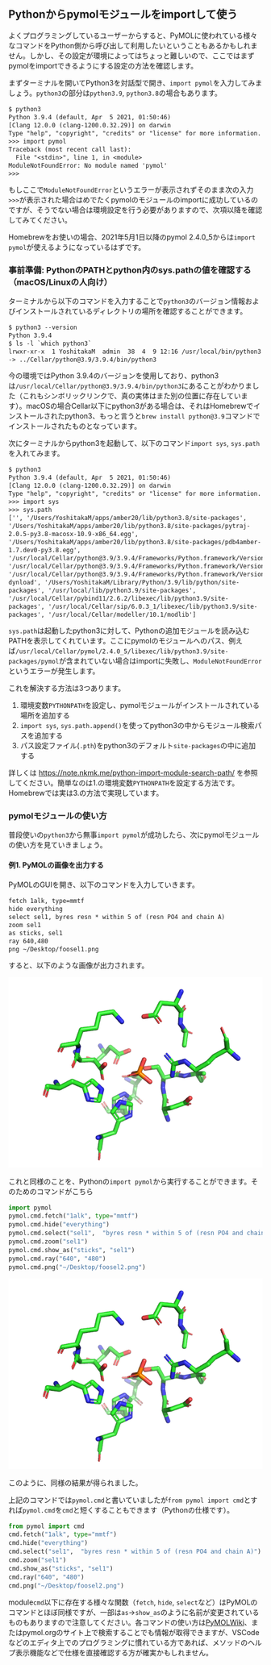 ## Pythonからpymolモジュールをimportして使う

よくプログラミングしているユーザーからすると、PyMOLに使われている様々なコマンドをPython側から呼び出して利用したいということもあるかもしれません。しかし、その設定が環境によってはちょっと難しいので、ここではまずpymolをimportできるようにする設定の方法を確認します。

まずターミナルを開いてPython3を対話型で開き、`import pymol`を入力してみましょう。`python3`の部分は`python3.9`, `python3.8`の場合もあります。

```shell
$ python3
Python 3.9.4 (default, Apr  5 2021, 01:50:46)
[Clang 12.0.0 (clang-1200.0.32.29)] on darwin
Type "help", "copyright", "credits" or "license" for more information.
>>> import pymol
Traceback (most recent call last):
  File "<stdin>", line 1, in <module>
ModuleNotFoundError: No module named 'pymol'
>>>
```

もしここで`ModuleNotFoundError`というエラーが表示されずそのまま次の入力`>>>`が表示された場合はめでたくpymolのモジュールのimportに成功しているのですが、そうでない場合は環境設定を行う必要がありますので、次項以降を確認してみてください。

Homebrewをお使いの場合、2021年5月1日以降のpymol 2.4.0_5からは`import pymol`が使えるようになっているはずです。

### 事前準備: PythonのPATHとpython内のsys.pathの値を確認する（macOS/Linuxの人向け）

ターミナルから以下のコマンドを入力することで`python3`のバージョン情報およびインストールされているディレクトリの場所を確認することができます。

``` shell
$ python3 --version
Python 3.9.4
$ ls -l `which python3`
lrwxr-xr-x  1 YoshitakaM  admin  38  4  9 12:16 /usr/local/bin/python3 -> ../Cellar/python@3.9/3.9.4/bin/python3
```

今の環境ではPython 3.9.4のバージョンを使用しており、python3は`/usr/local/Cellar/python@3.9/3.9.4/bin/python3`にあることがわかりました（これもシンボリックリンクで、真の実体はまた別の位置に存在しています）。macOSの場合Cellar以下にpython3がある場合は、それはHomebrewでインストールされたpython3、もっと言うと`brew install python@3.9`コマンドでインストールされたものとなっています。

次にターミナルからpython3を起動して、以下のコマンド`import sys`, `sys.path`を入れてみます。

```shell
$ python3
Python 3.9.4 (default, Apr  5 2021, 01:50:46)
[Clang 12.0.0 (clang-1200.0.32.29)] on darwin
Type "help", "copyright", "credits" or "license" for more information.
>>> import sys
>>> sys.path
['', '/Users/YoshitakaM/apps/amber20/lib/python3.8/site-packages', '/Users/YoshitakaM/apps/amber20/lib/python3.8/site-packages/pytraj-2.0.5-py3.8-macosx-10.9-x86_64.egg', '/Users/YoshitakaM/apps/amber20/lib/python3.8/site-packages/pdb4amber-1.7.dev0-py3.8.egg', '/usr/local/Cellar/python@3.9/3.9.4/Frameworks/Python.framework/Versions/3.9/lib/python39.zip', '/usr/local/Cellar/python@3.9/3.9.4/Frameworks/Python.framework/Versions/3.9/lib/python3.9', '/usr/local/Cellar/python@3.9/3.9.4/Frameworks/Python.framework/Versions/3.9/lib/python3.9/lib-dynload', '/Users/YoshitakaM/Library/Python/3.9/lib/python/site-packages', '/usr/local/lib/python3.9/site-packages', '/usr/local/Cellar/pybind11/2.6.2/libexec/lib/python3.9/site-packages', '/usr/local/Cellar/sip/6.0.3_1/libexec/lib/python3.9/site-packages', '/usr/local/Cellar/modeller/10.1/modlib']
```

`sys.path`は起動したpython3に対して、Pythonの追加モジュールを読み込むPATHを表示してくれています。ここにpymolのモジュールへのパス、例えば`/usr/local/Cellar/pymol/2.4.0_5/libexec/lib/python3.9/site-packages/pymol`が含まれていない場合はimportに失敗し、`ModuleNotFoundError`というエラーが発生します。

これを解決する方法は3つあります。

1. 環境変数`PYTHONPATH`を設定し、pymolモジュールがインストールされている場所を追加する
2. `import sys`, `sys.path.append()`を使ってpython3の中からモジュール検索パスを追加する
3. パス設定ファイル(`.pth`)をpython3のデフォルト`site-packages`の中に追加する

詳しくは https://note.nkmk.me/python-import-module-search-path/ を参照してください。簡単なのは1.の環境変数`PYTHONPATH`を設定する方法です。Homebrewでは実は3.の方法で実現しています。

### pymolモジュールの使い方

普段使いの`python3`から無事`import pymol`が成功したら、次にpymolモジュールの使い方を見ていきましょう。

#### 例1. PyMOLの画像を出力する

PyMOLのGUIを開き、以下のコマンドを入力していきます。

```
fetch 1alk, type=mmtf
hide everything
select sel1, byres resn * within 5 of (resn PO4 and chain A)
zoom sel1
as sticks, sel1
ray 640,480
png ~/Desktop/foosel1.png
```

すると、以下のような画像が出力されます。

<img src="./image/foosel1.png" title="foosel1">

これと同様のことを、Pythonの`import pymol`から実行することができます。そのためのコマンドがこちら

```python
import pymol
pymol.cmd.fetch("1alk", type="mmtf")
pymol.cmd.hide("everything")
pymol.cmd.select("sel1",  "byres resn * within 5 of (resn PO4 and chain A)")
pymol.cmd.zoom("sel1")
pymol.cmd.show_as("sticks", "sel1")
pymol.cmd.ray("640", "480")
pymol.cmd.png("~/Desktop/foosel2.png")
```

<img src="./image/foosel2.png" title="foosel2">

このように、同様の結果が得られました。

上記のコマンドでは`pymol.cmd`と書いていましたが`from pymol import cmd`とすれば`pymol.cmd`を`cmd`と短くすることもできます（Pythonの仕様です）。

```python
from pymol import cmd
cmd.fetch("1alk", type="mmtf")
cmd.hide("everything")
cmd.select("sel1",  "byres resn * within 5 of (resn PO4 and chain A)")
cmd.zoom("sel1")
cmd.show_as("sticks", "sel1")
cmd.ray("640", "480")
cmd.png("~/Desktop/foosel2.png")
```

module`cmd`以下に存在する様々な関数（`fetch`, `hide`, `select`など）はPyMOLのコマンドとほぼ同様ですが、一部は`as`→`show_as`のように名前が変更されているものもありますので注意してください。各コマンドの使い方は[PyMOLWiki](https://pymolwiki.org/)、またはpymol.orgのサイト上で検索することでも情報が取得できますが、VSCodeなどのエディタ上でのプログラミングに慣れている方であれば、メソッドのヘルプ表示機能などで仕様を直接確認する方が確実かもしれません。

